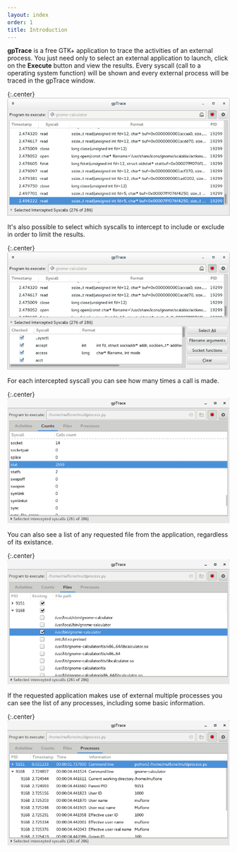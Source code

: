 ```yaml
---
layout: index
order: 1
title: Introduction
---
```

**gpTrace** is a free GTK+ application to trace the activities of an external
process.
You just need only to select an external application to launch, click on the
**Execute** button and view the results.
Every syscall (call to a operating system function) will be shown and every
external process will be traced in the gpTrace window.

{:.center}
![Main window](/resources/gptrace/archive/latest/english/main.png)
          
It's also possible to select which syscalls to intercept to include or exclude
in order to limit the results.

{:.center}
![Main window with expanded list](/resources/gptrace/archive/latest/english/expanded.png)

For each intercepted syscall you can see how many times a call is made.

{:.center}
![Counts page](/resources/gptrace/archive/latest/english/counts.png)

You can also see a list of any requested file from the application, regardless
of its existance.

{:.center}
![Files page](/resources/gptrace/archive/latest/english/files.png)

If the requested application makes use of external multiple processes you can
see the list of any processes, including some basic information.

{:.center}
![Processes](/resources/gptrace/archive/latest/english/processes.png)